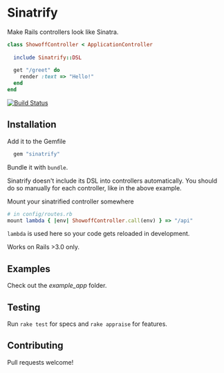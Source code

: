 # Sinatrify

Make Rails controllers look like Sinatra.

```ruby
class ShowoffController < ApplicationController
    
  include Sinatrify::DSL
   
  get "/greet" do
    render :text => "Hello!"
  end
end
```

[![Build Status](https://api.travis-ci.org/shime/sinatrify.png)](https://travis-ci.org/shime/sinatrify)

## Installation

Add it to the Gemfile
```ruby
  gem "sinatrify"
```
Bundle it with `bundle`.

Sinatrify doesn't include its DSL into controllers automatically.
You should do so manually for each controller, like in the above example.

Mount your sinatrified controller somewhere
```ruby 
# in config/routes.rb
mount lambda { |env| ShowoffController.call(env) } => "/api"
```

`lambda` is used here so your code gets reloaded in development.

Works on Rails >3.0 only.

## Examples

Check out the *example_app* folder.

## Testing

Run `rake test` for specs and `rake appraise` for features. 

## Contributing

Pull requests welcome!
